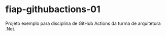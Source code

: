 # fiap-githubactions-01
Projeto exemplo para disciplina de GitHub Actions da turma de arquitetura .Net.
